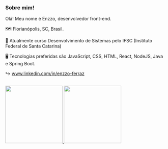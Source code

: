 ### Sobre mim!
Olá! Meu nome é Enzzo, desenvolvedor front-end.

🗺️ Florianópolis, SC, Brasil.

📖 Atualmente curso Desenvolvimento de Sistemas pelo IFSC (Instituto Federal de Santa Catarina) 

🖥️ Tecnologias preferidas são JavaScript, CSS, HTML, React, NodeJS, Java e Spring Boot.

↪️ www.linkedin.com/in/enzzo-ferraz


##

<div>
<a href="https://github.com/EnzzoNatan">
<img loading="lazy" height="180em" src="https://github-readme-stats.vercel.app/api/top-langs/?username=EnzzoNatan&layout=compact&langs_count=7&theme=chartreuse-dark"/>
<img loading="lazy" height="180em" src="https://github-readme-stats.vercel.app/api?username=EnzzoNatan&show_icons=true&theme=chartreuse-dark&include_all_commits=true&count_private=true"/>  
</div>
